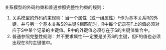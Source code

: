 关系模型的外码约束和普通参照完整性约束的规则：
1. 关系模型的外码约束规则：当一个属性（或一组属性）F作为基本关系R的外键，并与另一个基本关系S的主键K相匹配时，R中每个记录在F上的值必须对应于S中某个记录的主键值。R中的外键值必须存在于S的主键值集合中。
2. 普通参照完整性规则：并不要求属性F一定要是关系S的主键，但F的值也必须出现在S的主键值中。
